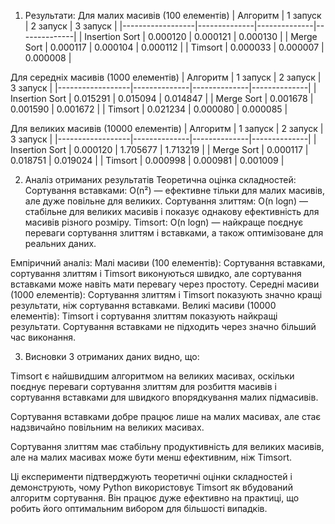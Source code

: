1. Результати:
Для малих масивів (100 елементів)
| Алгоритм         | 1 запуск     | 2 запуск     | 3 запуск     |
|------------------|--------------|--------------|--------------|
| Insertion Sort   | 0.000120     | 0.000121     | 0.000130     |
| Merge Sort       | 0.000117     | 0.000104     | 0.000112     |
| Timsort          | 0.000033     | 0.000007     | 0.000008     |

Для середніх масивів (1000 елементів)
| Алгоритм         | 1 запуск     | 2 запуск     | 3 запуск     |
|------------------|--------------|--------------|--------------|
| Insertion Sort   | 0.015291     | 0.015094     | 0.014847     |
| Merge Sort       | 0.001678     | 0.001590     | 0.001672     |
| Timsort          | 0.021234     | 0.000080     | 0.000085     |

Для великих масивів (10000 елементів)
| Алгоритм         | 1 запуск     | 2 запуск     | 3 запуск     |
|------------------|--------------|--------------|--------------|
| Insertion Sort   | 0.000120     | 1.705677     | 1.713219     |
| Merge Sort       | 0.000117     | 0.018751     | 0.019024     |
| Timsort          | 0.000998     | 0.000981     | 0.001009     |


2. Аналіз отриманих результатів
Теоретична оцінка складностей:
Сортування вставками: O(n²) — ефективне тільки для малих масивів, але дуже повільне для великих.
Сортування злиттям: O(n logn) — стабільне для великих масивів і показує однакову ефективність для масивів різного розміру.
Timsort: O(n logn) — найкраще поєднує переваги сортування злиттям і вставками, а також оптимізоване для реальних даних.

Емпіричний аналіз:
Малі масиви (100 елементів): Сортування вставками, сортування злиттям і Timsort виконуються швидко, але сортування вставками може навіть мати перевагу через простоту.
Середні масиви (1000 елементів): Сортування злиттям і Timsort показують значно кращі результати, ніж сортування вставками.
Великі масиви (10000 елементів): Timsort і сортування злиттям показують найкращі результати. Сортування вставками не підходить через значно більший час виконання.


3. Висновки
З отриманих даних видно, що:

Timsort є найшвидшим алгоритмом на великих масивах, оскільки поєднує переваги сортування злиттям для розбиття масивів і сортування вставками для швидкого впорядкування малих підмасивів.

Сортування вставками добре працює лише на малих масивах, але стає надзвичайно повільним на великих масивах.

Сортування злиттям має стабільну продуктивність для великих масивів, але на малих масивах може бути менш ефективним, ніж Timsort.

Ці експерименти підтверджують теоретичні оцінки складностей і демонструють, чому Python використовує Timsort як вбудований алгоритм сортування. Він працює дуже ефективно на практиці, що робить його оптимальним вибором для більшості випадків.